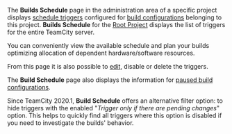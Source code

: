[//]: # (title: Builds Schedule)
[//]: # (auxiliary-id: Builds Schedule)

The __Builds Schedule__ page in the administration area of a specific project displays [schedule triggers](configuring-schedule-triggers.md) configured for [build configurations](managing-builds.md) belonging to this project. __Builds Schedule__ for the [Root Project](project.md#Root+Project) displays the list of triggers for the entire TeamCity server.

You can conveniently view the available schedule and plan your builds optimizing allocation of dependent hardware/software resources.

From this page it is also possible to [edit](configuring-build-triggers.md), disable or delete the triggers.

The __Build Schedule__ page also displays the information for [paused build configurations](changing-build-configuration-status.md).

Since TeamCity 2020.1, __Build Schedule__ offers an alternative filter option: to hide triggers with the enabled "_Trigger only if there are pending changes_" option. This helps to quickly find all triggers where this option is disabled if you need to investigate the builds' behavior.